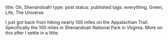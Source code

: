 title: Oh, Shenandoah!
type: post
status: published
tags: everything, Green, Life, The Universe


I just got back from hiking nearly 100 miles on the Appalachian Trail. Specifically the 100 miles in Shenandoah National Park in Virginia. More on this after I settle in a little.
